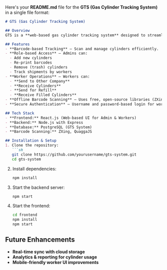 Here's your **README.md** file for the **GTS (Gas Cylinder Tracking System)** in a single file format:

```markdown
# GTS (Gas Cylinder Tracking System)

## Overview
GTS is a **web-based gas cylinder tracking system** designed to streamline the management of gas cylinder shipments, refills, and transfers between companies. The system ensures **real-time tracking** using **barcodes**, allowing efficient monitoring and management of cylinder movements.

## Features
- **Barcode-based Tracking** – Scan and manage cylinders efficiently.  
- **Role-based Access** – Admins can:
  - Add new cylinders  
  - Re-print barcodes  
  - Remove (trash) cylinders  
  - Track shipments by workers  
- **Worker Operations** – Workers can:
  - **Send to Other Company**  
  - **Receive Cylinders**  
  - **Send for Refill**  
  - **Receive Filled Cylinders**  
- **Offline Barcode Scanning** – Uses free, open-source libraries (ZXing, QuaggaJS) for local scanning without external APIs.  
- **Secure Authentication** – Username and password-based login for workers and admins.  

## Tech Stack
- **Frontend:** React.js (Web-based UI for Admin & Workers)  
- **Backend:** Node.js with Express  
- **Database:** PostgreSQL (GTS System)  
- **Barcode Scanning:** ZXing, QuaggaJS  

## Installation & Setup
1. Clone the repository:
   ```sh
   git clone https://github.com/yourusername/gts-system.git
   cd gts-system
   ```
2. Install dependencies:
   ```sh
   npm install
   ```
3. Start the backend server:
   ```sh
   npm start
   ```
4. Start the frontend:
   ```sh
   cd frontend
   npm install
   npm start
   ```

## Future Enhancements
- **Real-time sync with cloud storage**  
- **Analytics & reporting for cylinder usage**  
- **Mobile-friendly worker UI improvements**  
